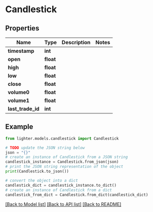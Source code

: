 # Candlestick


## Properties

Name | Type | Description | Notes
------------ | ------------- | ------------- | -------------
**timestamp** | **int** |  | 
**open** | **float** |  | 
**high** | **float** |  | 
**low** | **float** |  | 
**close** | **float** |  | 
**volume0** | **float** |  | 
**volume1** | **float** |  | 
**last_trade_id** | **int** |  | 

## Example

```python
from lighter.models.candlestick import Candlestick

# TODO update the JSON string below
json = "{}"
# create an instance of Candlestick from a JSON string
candlestick_instance = Candlestick.from_json(json)
# print the JSON string representation of the object
print(Candlestick.to_json())

# convert the object into a dict
candlestick_dict = candlestick_instance.to_dict()
# create an instance of Candlestick from a dict
candlestick_from_dict = Candlestick.from_dict(candlestick_dict)
```
[[Back to Model list]](../README.md#documentation-for-models) [[Back to API list]](../README.md#documentation-for-api-endpoints) [[Back to README]](../README.md)


